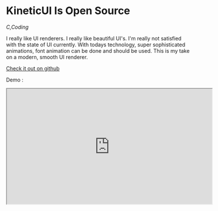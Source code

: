 # KineticUI Is Open Source
_C,Coding_

I really like UI renderers. I really like beautiful UI's. I'm really not satisfied with the state of UI currently. With todays technology, super sophisticated animations, font animation can be done and should be used. This is my take on a modern, smooth UI renderer. 

[Check it out on github](https://github.com/milgra/kineticui)

Demo :

<p align="center">
<iframe width="560" height="315" src="https://www.youtube.com/embed/LEnWsJc9S-o" allow="accelerometer; autoplay; encrypted-media; gyroscope; picture-in-picture; fullscreen"></iframe>
</p>